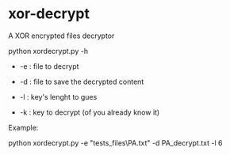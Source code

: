 # xor-decrypt
A XOR encrypted files decryptor

python xordecrypt.py -h

- -e : file to decrypt

- -d : file to save the decrypted content

- -l : key's lenght to gues
- -k : key to decrypt (of you already know it)

Example:

python xordecrypt.py -e "tests_files\PA.txt" -d PA_decrypt.txt -l 6
